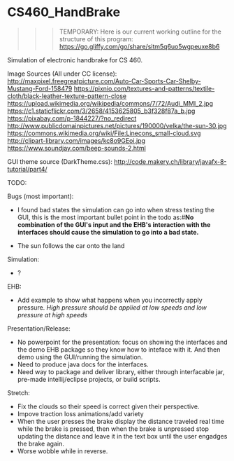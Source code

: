 # CS460_HandBrake

>>> TEMPORARY: Here is our current working outline for the structure of this program:
        https://go.gliffy.com/go/share/sitm5q6uo5wgpeuxe8b6

Simulation of electronic handbrake for CS 460.


Image Sources (All under CC license):
http://maxpixel.freegreatpicture.com/Auto-Car-Sports-Car-Shelby-Mustang-Ford-158479
https://pixnio.com/textures-and-patterns/textile-cloth/black-leather-texture-pattern-close
https://upload.wikimedia.org/wikipedia/commons/7/72/Audi_MMI_2.jpg
https://c1.staticflickr.com/3/2658/4153625805_b3f328f87a_b.jpg
https://pixabay.com/p-1844227/?no_redirect
http://www.publicdomainpictures.net/pictures/190000/velka/the-sun-30.jpg
https://commons.wikimedia.org/wiki/File:Linecons_small-cloud.svg
http://clipart-library.com/images/kc8o9GEoi.jpg
https://www.soundjay.com/beep-sounds-2.html

GUI theme source (DarkTheme.css):
http://code.makery.ch/library/javafx-8-tutorial/part4/

TODO:

Bugs (most important):
* I found bad states the simulation can go into when stress testing the GUI, this is the most important bullet point
in the todo as:#**No combination of the GUI's input and the EHB's interaction with the interfaces should cause the simulation
to go into a bad state.**

* The sun follows the car onto the land 


Simulation:
* ? 

EHB:
* Add example to show what happens when you incorrectly apply pressure. *High pressure should be applied at low speeds and low pressure at high speeds* 


Presentation/Release:
* No powerpoint for the presentation: focus on showing the interfaces and the demo EHB package so they know how to 
inteface with it. And then demo using the GUI/running the simulation. 
* Need to produce java docs for the interfaces.
* Need way to package and deliver library, either through interfacable jar, pre-made intellij/eclipse projects, or build scripts.

Stretch:
* Fix the clouds so their speed is correct given their perspective. 
* Impove traction loss animations/add variety
* When the user presses the brake display the distance traveled real time while the brake is pressed, then when the
brake is unpressed stop updating the distance and leave it in the text box until the user engadges the brake again. 
* Worse wobble while in reverse. 



